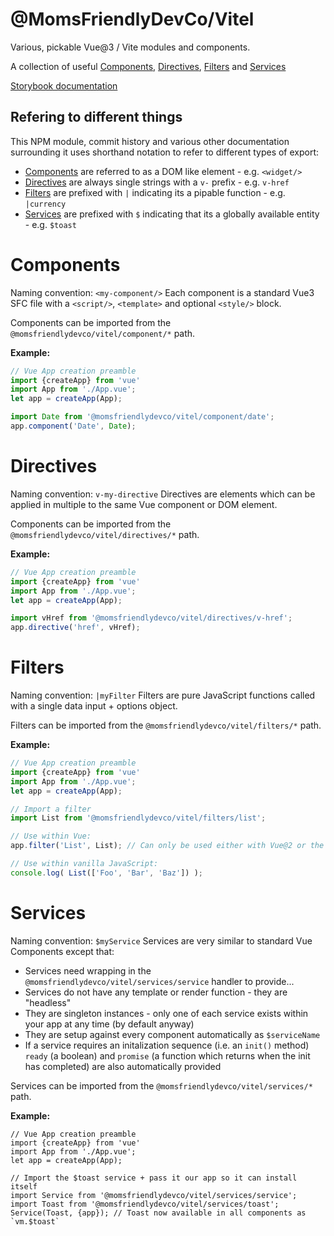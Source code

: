 @MomsFriendlyDevCo/Vitel
========================
Various, pickable Vue@3 / Vite modules and components.

A collection of useful [Components](#components), [Directives](#directives), [Filters](#filters) and [Services](#services)

[Storybook documentation](https://momsfriendlydevco.github.io/Vitel/)


Refering to different things
----------------------------
This NPM module, commit history and various other documentation surrounding it uses shorthand notation to refer to different types of export:

* [Components](#components) are referred to as a DOM like element - e.g. `<widget/>`
* [Directives](#directives) are always single strings with a `v-` prefix - e.g. `v-href`
* [Filters](#filters) are prefixed with `|` indicating its a pipable function - e.g. `|currency`
* [Services](#services) are prefixed with `$` indicating that its a globally available entity - e.g. `$toast`


Components
==========
Naming convention: `<my-component/>`
Each component is a standard Vue3 SFC file with a `<script/>`, `<template>` and optional `<style/>` block.

Components can be imported from the `@momsfriendlydevco/vitel/component/*` path.

**Example:**
```javascript
// Vue App creation preamble
import {createApp} from 'vue'
import App from './App.vue';
let app = createApp(App);

import Date from '@momsfriendlydevco/vitel/component/date';
app.component('Date', Date);
```


Directives
==========
Naming convention: `v-my-directive`
Directives are elements which can be applied in multiple to the same Vue component or DOM element.

Components can be imported from the `@momsfriendlydevco/vitel/directives/*` path.

**Example:**
```javascript
// Vue App creation preamble
import {createApp} from 'vue'
import App from './App.vue';
let app = createApp(App);

import vHref from '@momsfriendlydevco/vitel/directives/v-href';
app.directive('href', vHref);
```


Filters
=======
Naming convention: `|myFilter`
Filters are pure JavaScript functions called with a single data input + options object.

Filters can be imported from the `@momsfriendlydevco/vitel/filters/*` path.

**Example:**
```javascript
// Vue App creation preamble
import {createApp} from 'vue'
import App from './App.vue';
let app = createApp(App);

// Import a filter
import List from '@momsfriendlydevco/vitel/filters/list';

// Use within Vue:
app.filter('List', List); // Can only be used either with Vue@2 or the [Doop framework](https://github.com/MomsFriendlyDevCo/Doop)

// Use within vanilla JavaScript:
console.log( List(['Foo', 'Bar', 'Baz']) );
```


Services
========
Naming convention: `$myService`
Services are very similar to standard Vue Components except that:

* Services need wrapping in the `@momsfriendlydevco/vitel/services/service` handler to provide...
* Services do not have any template or render function - they are "headless"
* They are singleton instances - only one of each service exists within your app at any time (by default anyway)
* They are setup against every component automatically as `$serviceName`
* If a service requires an initalization sequence (i.e. an `init()` method) `ready` (a boolean) and `promise` (a function which returns when the init has completed) are also automatically provided

Services can be imported from the `@momsfriendlydevco/vitel/services/*` path.

**Example:**
```javasript
// Vue App creation preamble
import {createApp} from 'vue'
import App from './App.vue';
let app = createApp(App);

// Import the $toast service + pass it our app so it can install itself
import Service from '@momsfriendlydevco/vitel/services/service';
import Toast from '@momsfriendlydevco/vitel/services/toast';
Service(Toast, {app}); // Toast now available in all components as `vm.$toast`
```
